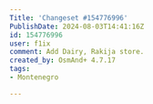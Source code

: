 ```yaml
---
Title: 'Changeset #154776996'
PublishDate: 2024-08-03T14:41:16Z
id: 154776996
user: f1ix
comment: Add Dairy, Rakija store.
created_by: OsmAnd+ 4.7.17
tags:
- Montenegro

---
```

